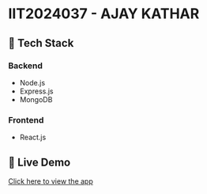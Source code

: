 # IIT2024037 - AJAY KATHAR

## 🚀 Tech Stack
### Backend
- Node.js  
- Express.js  
- MongoDB  

### Frontend
- React.js  

## 🚀 Live Demo

[Click here to view the app](https://codered-frontend.onrender.com)
